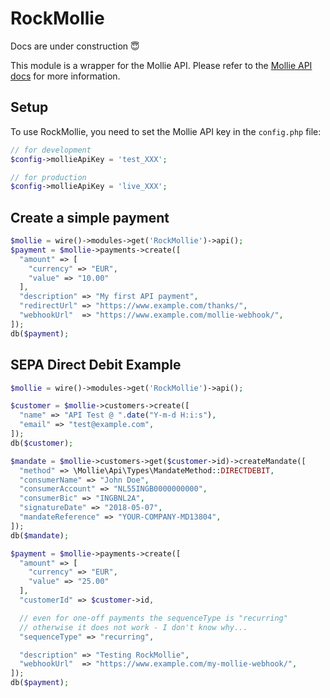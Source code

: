 # RockMollie

Docs are under construction 😇

This module is a wrapper for the Mollie API. Please refer to the [Mollie API docs](https://docs.mollie.com/docs/getting-started) for more information.

## Setup

To use RockMollie, you need to set the Mollie API key in the `config.php` file:

```php
// for development
$config->mollieApiKey = 'test_XXX';

// for production
$config->mollieApiKey = 'live_XXX';
```

## Create a simple payment

```php
$mollie = wire()->modules->get('RockMollie')->api();
$payment = $mollie->payments->create([
  "amount" => [
    "currency" => "EUR",
    "value" => "10.00"
  ],
  "description" => "My first API payment",
  "redirectUrl" => "https://www.example.com/thanks/",
  "webhookUrl"  => "https://www.example.com/mollie-webhook/",
]);
db($payment);
```

## SEPA Direct Debit Example

```php
$mollie = wire()->modules->get('RockMollie')->api();

$customer = $mollie->customers->create([
  "name" => "API Test @ ".date("Y-m-d H:i:s"),
  "email" => "test@example.com",
]);
db($customer);

$mandate = $mollie->customers->get($customer->id)->createMandate([
  "method" => \Mollie\Api\Types\MandateMethod::DIRECTDEBIT,
  "consumerName" => "John Doe",
  "consumerAccount" => "NL55INGB0000000000",
  "consumerBic" => "INGBNL2A",
  "signatureDate" => "2018-05-07",
  "mandateReference" => "YOUR-COMPANY-MD13804",
]);
db($mandate);

$payment = $mollie->payments->create([
  "amount" => [
    "currency" => "EUR",
    "value" => "25.00"
  ],
  "customerId" => $customer->id,

  // even for one-off payments the sequenceType is "recurring"
  // otherwise it does not work - I don't know why...
  "sequenceType" => "recurring",

  "description" => "Testing RockMollie",
  "webhookUrl"  => "https://www.example.com/my-mollie-webhook/",
]);
db($payment);
```
